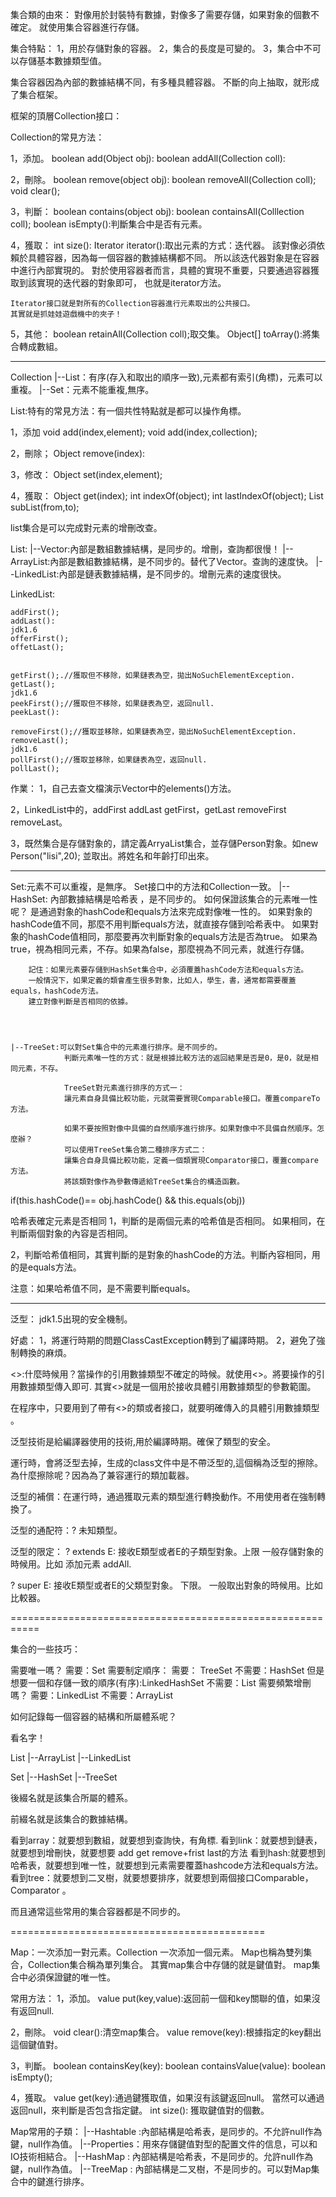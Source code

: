集合類的由來：
	對像用於封裝特有數據，對像多了需要存儲，如果對象的個數不確定。
	就使用集合容器進行存儲。

集合特點：
1，用於存儲對象的容器。
2，集合的長度是可變的。
3，集合中不可以存儲基本數據類型值。



集合容器因為內部的數據結構不同，有多種具體容器。
不斷的向上抽取，就形成了集合框架。

框架的頂層Collection接口：

Collection的常見方法：

1，添加。
	boolean add(Object obj):
	boolean addAll(Collection coll):


2，刪除。
	boolean remove(object obj):
	boolean removeAll(Collection coll);
	void clear();

3，判斷：
	boolean contains(object obj):
	boolean containsAll(Colllection coll);
	boolean isEmpty():判斷集合中是否有元素。

4，獲取：
	int size():
	Iterator iterator():取出元素的方式：迭代器。
	該對像必須依賴於具體容器，因為每一個容器的數據結構都不同。
	所以該迭代器對象是在容器中進行內部實現的。
	對於使用容器者而言，具體的實現不重要，只要通過容器獲取到該實現的迭代器的對象即可，
	也就是iterator方法。

	Iterator接口就是對所有的Collection容器進行元素取出的公共接口。
	其實就是抓娃娃遊戲機中的夾子！


5，其他：
	boolean retainAll(Collection coll);取交集。
	Object[] toArray():將集合轉成數組。


-------------------------------
Collection
	|--List：有序(存入和取出的順序一致),元素都有索引(角標)，元素可以重複。
	|--Set：元素不能重複,無序。


List:特有的常見方法：有一個共性特點就是都可以操作角標。

1，添加
	void add(index,element);
	void add(index,collection);


2，刪除；
	Object remove(index):


3，修改：
	Object set(index,element);


4，獲取：
	Object get(index);
	int indexOf(object);
	int lastIndexOf(object);
	List subList(from,to);


list集合是可以完成對元素的增刪改查。


List:
	|--Vector:內部是數組數據結構，是同步的。增刪，查詢都很慢！
	|--ArrayList:內部是數組數據結構，是不同步的。替代了Vector。查詢的速度快。
	|--LinkedList:內部是鏈表數據結構，是不同步的。增刪元素的速度很快。



LinkedList:

	addFirst();
	addLast():
	jdk1.6
	offerFirst();
	offetLast();


	getFirst();.//獲取但不移除，如果鏈表為空，拋出NoSuchElementException.
	getLast();
	jdk1.6
	peekFirst();//獲取但不移除，如果鏈表為空，返回null.
	peekLast():

	removeFirst();//獲取並移除，如果鏈表為空，拋出NoSuchElementException.
	removeLast();
	jdk1.6
	pollFirst();//獲取並移除，如果鏈表為空，返回null.
	pollLast();



作業：
1，自己去查文檔演示Vector中的elements()方法。

2，LinkedList中的，addFirst addLast getFirst，getLast  removeFirst removeLast。

3，既然集合是存儲對象的，請定義ArryaList集合，並存儲Person對象。如new Person("lisi",20);
並取出。將姓名和年齡打印出來。




---------------------------------------------

Set:元素不可以重複，是無序。
	Set接口中的方法和Collection一致。
	|--HashSet: 內部數據結構是哈希表 ，是不同步的。
		如何保證該集合的元素唯一性呢？
		是通過對象的hashCode和equals方法來完成對像唯一性的。
		如果對象的hashCode值不同，那麼不用判斷equals方法，就直接存儲到哈希表中。
		如果對象的hashCode值相同，那麼要再次判斷對象的equals方法是否為true。
		如果為true，視為相同元素，不存。如果為false，那麼視為不同元素，就進行存儲。

		記住：如果元素要存儲到HashSet集合中，必須覆蓋hashCode方法和equals方法。
		一般情況下，如果定義的類會產生很多對象，比如人，學生，書，通常都需要覆蓋equals，hashCode方法。
		建立對像判斷是否相同的依據。




	|--TreeSet:可以對Set集合中的元素進行排序。是不同步的。
				判斷元素唯一性的方式：就是根據比較方法的返回結果是否是0，是0，就是相同元素，不存。

				TreeSet對元素進行排序的方式一：
				讓元素自身具備比較功能，元就需要實現Comparable接口。覆蓋compareTo方法。

				如果不要按照對像中具備的自然順序進行排序。如果對像中不具備自然順序。怎麼辦？
				可以使用TreeSet集合第二種排序方式二：
				讓集合自身具備比較功能，定義一個類實現Comparator接口，覆蓋compare方法。
				將該類對像作為參數傳遞給TreeSet集合的構造函數。




if(this.hashCode()== obj.hashCode() && this.equals(obj))



哈希表確定元素是否相同
1，判斷的是兩個元素的哈希值是否相同。
	如果相同，在判斷兩個對象的內容是否相同。

2，判斷哈希值相同，其實判斷的是對象的hashCode的方法。判斷內容相同，用的是equals方法。

注意：如果哈希值不同，是不需要判斷equals。



-------------------------------------------------------

泛型：
	jdk1.5出現的安全機制。

好處：
	1，將運行時期的問題ClassCastException轉到了編譯時期。
	2，避免了強制轉換的麻煩。

<>:什麼時候用？當操作的引用數據類型不確定的時候。就使用<>。將要操作的引用數據類型傳入即可.
   其實<>就是一個用於接收具體引用數據類型的參數範圍。

在程序中，只要用到了帶有<>的類或者接口，就要明確傳入的具體引用數據類型 。

泛型技術是給編譯器使用的技術,用於編譯時期。確保了類型的安全。

運行時，會將泛型去掉，生成的class文件中是不帶泛型的,這個稱為泛型的擦除。
為什麼擦除呢？因為為了兼容運行的類加載器。

泛型的補償：在運行時，通過獲取元素的類型進行轉換動作。不用使用者在強制轉換了。


泛型的通配符：? 未知類型。

泛型的限定：
? extends E: 接收E類型或者E的子類型對象。上限
一般存儲對象的時候用。比如 添加元素 addAll.

? super E: 接收E類型或者E的父類型對象。 下限。
一般取出對象的時候用。比如比較器。

===========================================================

集合的一些技巧：

需要唯一嗎？
需要：Set
	需要制定順序：
			需要： TreeSet
			不需要：HashSet
			但是想要一個和存儲一致的順序(有序):LinkedHashSet
不需要：List
	需要頻繁增刪嗎？
		需要：LinkedList
		不需要：ArrayList

如何記錄每一個容器的結構和所屬體系呢？

看名字！


List
	|--ArrayList
	|--LinkedList

Set
	|--HashSet
	|--TreeSet

後綴名就是該集合所屬的體系。

前綴名就是該集合的數據結構。

看到array：就要想到數組，就要想到查詢快，有角標.
看到link：就要想到鏈表，就要想到增刪快，就要想要 add get remove+frist last的方法
看到hash:就要想到哈希表，就要想到唯一性，就要想到元素需要覆蓋hashcode方法和equals方法。
看到tree：就要想到二叉樹，就要想要排序，就要想到兩個接口Comparable，Comparator 。

而且通常這些常用的集合容器都是不同步的。


============================================

Map：一次添加一對元素。Collection 一次添加一個元素。
	Map也稱為雙列集合，Collection集合稱為單列集合。
	其實map集合中存儲的就是鍵值對。
	map集合中必須保證鍵的唯一性。


常用方法：
1，添加。
	value put(key,value):返回前一個和key關聯的值，如果沒有返回null.

2，刪除。
	void  clear():清空map集合。
	value remove(key):根據指定的key翻出這個鍵值對。

3，判斷。
	boolean containsKey(key):
	boolean containsValue(value):
	boolean isEmpty();

4，獲取。
	value get(key):通過鍵獲取值，如果沒有該鍵返回null。
					當然可以通過返回null，來判斷是否包含指定鍵。
	int size(): 獲取鍵值對的個數。



Map常用的子類：
	|--Hashtable :內部結構是哈希表，是同步的。不允許null作為鍵，null作為值。
		|--Properties：用來存儲鍵值對型的配置文件的信息，可以和IO技術相結合。
	|--HashMap : 內部結構是哈希表，不是同步的。允許null作為鍵，null作為值。
	|--TreeMap : 內部結構是二叉樹，不是同步的。可以對Map集合中的鍵進行排序。
























